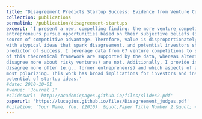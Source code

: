 ```yaml
---
title: "Disagreement Predicts Startup Success: Evidence from Venture Competitions <br> <br> <span style='font-weight: normal; font-style: italic;'>Minor Revision requested, Strategy Science</span>"
collection: publications
permalink: /publication/disagreement-startups
excerpt: 'I present a new, compelling finding: the more venture competition judges disagree about the quality of a startup, the more likely the startup is to succeed. To explain why, I build on the notion that (i)
entrepreneurs pursue opportunities based on their subjective beliefs (ii) common opinion cannot be a
source of competitive advantage. Therefore, value is disproportionately created and captured by founders
with atypical ideas that spark disagreement, and potential investors should harness disagreement as a
predictor of success. I leverage data from 67 venture competitions to show that the empirical implications
of this theoretical framework are supported by the data, whereas alternative explanations (e.g., that judges
disagree more about risky ventures) are not. Additionally, I provide insights into what evaluators tend to
disagree more often (e.g., former entrepreneurs) and which aspects of a startup (e.g., business model) are
most polarizing. This work has broad implications for investors and institutions that strive to evaluate the
potential of startup ideas.'
#date: 2010-10-01
#venue: 'Journal 1'
#slidesurl: 'http://academicpages.github.io/files/slides2.pdf'
paperurl: 'https://lucagius.github.io/files/Disagreement_judges.pdf'
#citation: 'Your Name, You. (2010). &quot;Paper Title Number 2.&quot; <i>Journal 1</i>. 1(2).'
---
```



